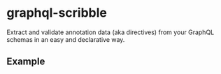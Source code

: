 # graphql-scribble
Extract and validate annotation data (aka directives) from your GraphQL schemas in an easy and declarative way.

## Example

```js

```

